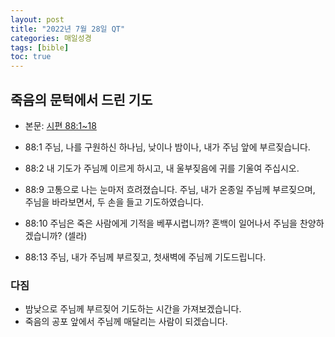 ```yaml
---
layout: post
title: "2022년 7월 28일 QT"
categories: 매일성경
tags: [bible]
toc: true
---
```


## 죽음의 문턱에서 드린 기도
- 본문: [시편 88:1~18](https://www.bskorea.or.kr/bible/korbibReadpage.php?version=SAENEW&book=psa&chap=88&sec=1&cVersion=&fontSize=15px&fontWeight=normal)

- 88:1 주님, 나를 구원하신 하나님, 낮이나 밤이나, 내가 주님 앞에 부르짖습니다.
- 88:2 내 기도가 주님께 이르게 하시고, 내 울부짖음에 귀를 기울여 주십시오.
- 88:9 고통으로 나는 눈마저 흐려졌습니다. 주님, 내가 온종일 주님께 부르짖으며, 주님을 바라보면서, 두 손을 들고 기도하였습니다.
- 88:10 주님은 죽은 사람에게 기적을 베푸시렵니까? 혼백이 일어나서 주님을 찬양하겠습니까? (셀라)
- 88:13 주님, 내가 주님께 부르짖고, 첫새벽에 주님께 기도드립니다.

### 다짐
- 밤낮으로 주님께 부르짖어 기도하는 시간을 가져보겠습니다.
- 죽음의 공포 앞에서 주님께 매달리는 사람이 되겠습니다.

